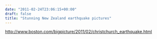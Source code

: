 ```yaml
---
date: "2011-02-24T23:06:15+00:00"
draft: false
title: "Stunning New Zealand earthquake pictures"
---
```

http://www.boston.com/bigpicture/2011/02/christchurch_earthquake.html
